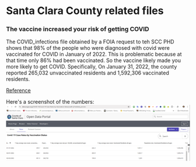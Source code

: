 # Santa Clara County related files

### The vaccine increased your risk of getting COVID
The COVID_infections file obtained by a FOIA request to teh SCC PHD shows that 98% of the people who were diagnosed with covid were vaccinated for COVID in January of 2022. This is problematic because at that time only 86% had been vaccinated. So the vaccine likely made you more likely to get COVID. Specifically, On January 31, 2022, the county reported 265,032 unvaccinated residents and 1,592,306 vaccinated residents.

[Reference](https://data.sccgov.org/COVID-19/Covid-19-Case-Rates-by-Vaccination-Status/vad9-q7m4/data_preview)

Here's a screenshot of the numbers:
![screenshot of santa clara vax numbers](images/vax_percent_in_Jan_2022.png)
